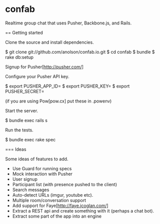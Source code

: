confab
======

Realtime group chat that uses Pusher, Backbone.js, and Rails.

== Getting started

Clone the source and install dependencies.

  $ git clone git://github.com/anolson/confab.io.git
  $ cd confab
  $ bundle
  $ rake db:setup

Signup for Pusher[http://pusher.com/]

Configure your Pusher API key.

  $ export PUSHER_APP_ID=<your pusher api id>
  $ export PUSHER_KEY=<your pusher key>
  $ export PUSHER_SECRET=<your pusher secret>

(if you are using Pow[pow.cx] put these in .powenv)

Start the server.

  $ bundle exec rails s

Run the tests.

  $ bundle exec rake spec

=== Ideas

Some ideas of features to add.

- Use Guard for running specs
- Mock interaction with Pusher
- User signup
- Participant list (with presence pushed to the client)
- Search messages
- Auto-detect URLs (imgur, youtube etc).
- Multiple room/conversation support
- Add support for Faye[http://faye.jcoglan.com/]
- Extract a REST api and create something with it (perhaps a chat bot).
- Extract some part of the app into an engine